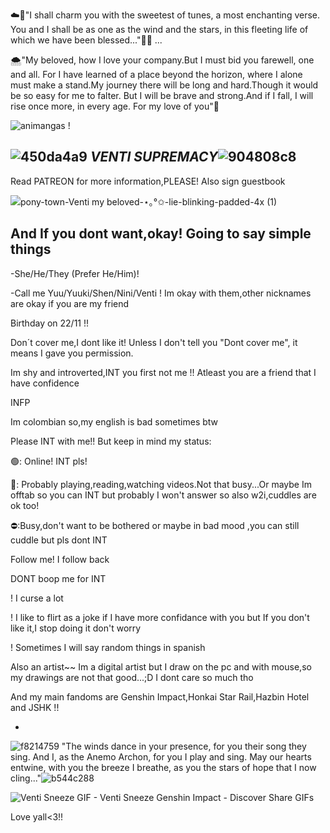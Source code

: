 ☁️🍃"I shall charm you with the sweetest of tunes, a most enchanting verse. You and I shall be as one as the wind and the stars, in this fleeting life of which we have been blessed..."💐💖
...

🌨️"My beloved, how I love your company.But I must bid you farewell, one and all. For I have learned of a place beyond the horizon, where I alone must make a stand.My journey there will be long and hard.Though it would be so easy for me to falter. But I will be brave and strong.And if I fall, I will rise once more, in every age. For my love of you"🥀





![animangas !](https://github.com/Ventis-spouse/Ventis-spouse/assets/154030415/5c410336-9664-4fc4-88b7-eda824e23a6d)






![450da4a9](https://github.com/Ventis-spouse/Ventis-spouse/assets/154030415/cdc140e3-c803-41ee-a27a-48296cfb1c92)
  ***VENTI SUPREMACY***![904808c8](https://github.com/Ventis-spouse/Ventis-spouse/assets/154030415/ea21c244-2623-4ff3-bfa4-2d1ebc9644e3)
  -

  
  Read PATREON for more information,PLEASE! Also sign guestbook

  ![pony-town-_Venti my beloved_-⋆｡°✩-lie-blinking-padded-4x (1)](https://github.com/Ventis-spouse/Ventis-spouse/assets/154030415/c57b11a8-e6b7-4e11-bdd9-6a165c23fba1)


  And If you dont want,okay! Going to say simple things
  -
 -She/He/They (Prefer He/Him)! 
 
 -Call me Yuu/Yuuki/Shen/Nini/Venti ! Im okay with them,other nicknames are okay if you are my friend
 
 Birthday on 22/11 !!
 
Don´t cover me,I dont like it! Unless I don't tell you "Dont cover me", it means I gave you permission.

Im shy and introverted,INT you first not me !! Atleast you are a friend that I have confidence

INFP

 Im colombian so,my english is bad sometimes btw

 Please INT with me!! But keep in mind my status:

🟢: Online! INT pls!

🌙: Probably playing,reading,watching videos.Not that busy...Or maybe Im offtab so you can INT but probably I won't answer so also w2i,cuddles are ok too!

⛔:Busy,don't want to be bothered or maybe in bad mood ,you can still cuddle but pls dont INT


 Follow me! I follow back
 
 DONT boop me for INT

 ! I curse a lot

 ! I like to flirt as a joke if I have more confidance with you but If you don't like it,I stop doing it don't worry

 ! Sometimes I will say random things in spanish 

 Also an artist~~ Im a digital artist but I draw on the pc and with mouse,so my drawings are not that good...;D I dont care so much tho

 And my main fandoms are Genshin Impact,Honkai Star Rail,Hazbin Hotel and JSHK !!
 


 -

![f8214759](https://github.com/Ventis-spouse/Ventis-spouse/assets/154030415/77a3251b-e74d-4e07-a213-f1a007ad17cb)
 "The winds dance in your presence, for you their song they sing.
And I, as the Anemo Archon, for you I play and sing.
May our hearts entwine, with you the breeze I breathe, as you the stars of hope that I now cling..."![b544c288](https://github.com/Ventis-spouse/Ventis-spouse/assets/154030415/b73c3d81-b8e4-453b-b3a6-2c874eea1289)




![Venti Sneeze GIF - Venti Sneeze Genshin Impact - Discover   Share GIFs](https://github.com/Ventis-spouse/Ventis-spouse/assets/154030415/f1076f2d-aa71-4fc3-a2e8-cff895a1519e)

Love yall<3!!



